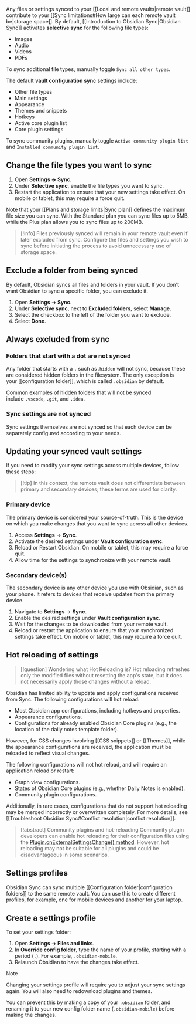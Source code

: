 Any files or settings synced to your [[Local and remote vaults|remote vault]] contribute to your [[Sync limitations#How large can each remote vault be|storage space]]. By default, [[Introduction to Obsidian Sync|Obsidian Sync]] activates **selective sync** for the following file types:
- Images
- Audio
- Videos
- PDFs

To sync additional file types, manually toggle `Sync all other types`.

The default **vault configuration sync** settings include:
- Other file types
- Main settings
- Appearance
- Themes and snippets
- Hotkeys
- Active core plugin list
- Core plugin settings

To sync community plugins, manually toggle `Active community plugin list` and `Installed community plugin list`.

## Change the file types you want to sync

1. Open **Settings → Sync**.
2. Under **Selective sync**, enable the file types you want to sync.
3. Restart the application to ensure that your new settings take effect. On mobile or tablet, this may require a force quit.

Note that your [[Plans and storage limits|Sync plan]] defines the maximum file size you can sync. With the Standard plan you can sync files up to 5MB, while the Plus plan allows you to sync files up to 200MB.

> [!info] Files previously synced will remain in your remote vault even if later excluded from sync. Configure the files and settings you wish to sync before initiating the process to avoid unnecessary use of storage space.


## Exclude a folder from being synced

By default, Obsidian syncs all files and folders in your vault. If you don't want Obsidian to sync a specific folder, you can exclude it.

1. Open **Settings → Sync**.
2. Under **Selective sync**, next to **Excluded folders**, select **Manage**.
3. Select the checkbox to the left of the folder you want to exclude.
4. Select **Done**.

## Always excluded from sync

### Folders that start with a dot are not synced

Any folder that starts with a `.` such as`.hidden` will not sync, because these are considered hidden folders in the filesystem. The only exception is your [[configuration folder]], which is called `.obsidian` by default.

Common examples of hidden folders that will not be synced include `.vscode`, `.git`, and `.idea`.

### Sync settings are not synced

Sync settings themselves are not synced so that each device can be separately configured according to your needs.

## Updating your synced vault settings

If you need to modify your sync settings across multiple devices, follow these steps:

> [!tip] In this context, the remote vault does not differentiate between primary and secondary devices; these terms are used for clarity.

### Primary device

The primary device is considered your source-of-truth. This is the device on which you make changes that you want to sync across all other devices.

1. Access **Settings** → **Sync**.
2. Activate the desired settings under **Vault configuration sync**.
3. Reload or Restart Obsidian. On mobile or tablet, this may require a force quit.
4. Allow time for the settings to synchronize with your remote vault.

### Secondary device(s)

The secondary device is any other device you use with Obsidian, such as your phone. It refers to devices that receive updates from the primary device.

1. Navigate to **Settings** → **Sync**.
2. Enable the desired settings under **Vault configuration sync**.
3. Wait for the changes to be downloaded from your remote vault.
4. Reload or restart the application to ensure that your synchronized settings take effect. On mobile or tablet, this may require a force quit.

## Hot reloading of settings

> [!question] Wondering what Hot Reloading is? Hot reloading refreshes only the modified files without resetting the app's state, but it does not necessarily apply those changes without a reload.

Obsidian has limited ability to update and apply configurations received from Sync. The following configurations will hot reload:

- Most Obsidian app configurations, including hotkeys and properties.
- Appearance configurations.
- Configurations for already enabled Obsidian Core plugins (e.g., the location of the daily notes template folder).

However, for CSS changes involving [[CSS snippets]] or [[Themes]], while the appearance configurations are received, the application must be reloaded to reflect visual changes.

The following configurations will not hot reload, and will require an application reload or restart:

- Graph view configurations.
- States of Obsidian Core plugins (e.g., whether Daily Notes is enabled).
- Community plugin configurations.

Additionally, in rare cases, configurations that do not support hot reloading may be merged incorrectly or overwritten completely. For more details, see [[Troubleshoot Obsidian Sync#Conflict resolution|conflict resolution]].

> [!abstract] Community plugins and hot-reloading
> Community plugin developers can enable hot reloading for their configuration files using the [Plugin.onExternalSettingsChange() method](https://docs.obsidian.md/Reference/TypeScript+API/Plugin/onExternalSettingsChange). However, hot reloading may not be suitable for all plugins and could be disadvantageous in some scenarios.


## Settings profiles

Obsidian Sync can sync multiple [[Configuration folder|configuration folders]] to the same remote vault. You can use this to create different profiles, for example, one for mobile devices and another for your laptop.
## Create a settings profile

To set your settings folder:

1. Open **Settings → Files and links**.
2. In **Override config folder**, type the name of your profile, starting with a period (`.`). For example, `.obsidian-mobile`.
3. Relaunch Obsidian to have the changes take effect.

> [!note] 
> Changing your settings profile will require you to adjust your sync settings again. You will also need to redownload plugins and themes.
> 
> You can prevent this by making a copy of your `.obsidian` folder, and renaming it to your new config folder name (`.obsidian-mobile`) before making the changes.
